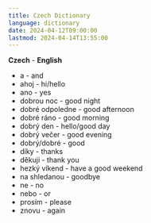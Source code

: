 ```yaml
---
title: Czech Dictionary
language: dictionary
date: 2024-04-12T09:00:00
lastmod: 2024-04-14T13:55:00
---
```


**Czech** - **English**
* a - and
* ahoj - hi/hello
* ano - yes
* dobrou noc - good night
* dobré odpoledne - good afternoon
* dobré ráno - good morning
* dobrý den - hello/good day
* dobrý večer - good evening
* dobrý/dobré - good
* díky - thanks
* děkuji - thank you
* hezký víkend - have a good weekend
* na shledanou - goodbye
* ne - no
* nebo - or
* prosím - please
* znovu - again
